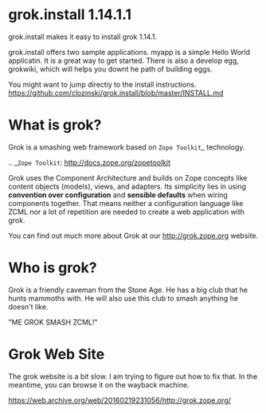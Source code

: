 grok.install 1.14.1.1
===================
grok.install  makes it easy to install grok 1.14.1. 

grok.install offers two sample applications.  myapp is a simple Hello  World applicatin.  It is a great way to get started.  There is also a develop egg, grokwiki, which will helps you downt he path of building eggs. 

You might want to jump directiy to the 
install instructions. https://github.com/clozinski/grok.install/blob/master/INSTALL.md


What is grok?
=============

Grok is a smashing web framework based on `Zope Toolkit`_ technology.

.. _`Zope Toolkit`: http://docs.zope.org/zopetoolkit

Grok uses the Component Architecture and builds on Zope concepts like
content objects (models), views, and adapters.  Its simplicity lies in
using **convention over configuration** and **sensible defaults** when
wiring components together.  That means neither a configuration
language like ZCML nor a lot of repetition are needed to create a web
application with grok.

You can find out much more about Grok at our http://grok.zope.org
website.

Who is grok?
============

Grok is a friendly caveman from the Stone Age.  He has a big club that
he hunts mammoths with.  He will also use this club to smash anything
he doesn't like.

"ME GROK SMASH ZCML!"


Grok Web Site
==============

The grok website is a bit slow.  I am trying to figure out how to fix that. 
In the meantime, you can browse it on the wayback machine. 

https://web.archive.org/web/20160219231056/http://grok.zope.org/

